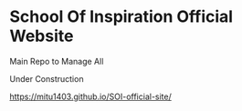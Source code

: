 # School Of Inspiration Official Website

Main Repo to Manage All

Under Construction
 
https://mitu1403.github.io/SOI-official-site/
